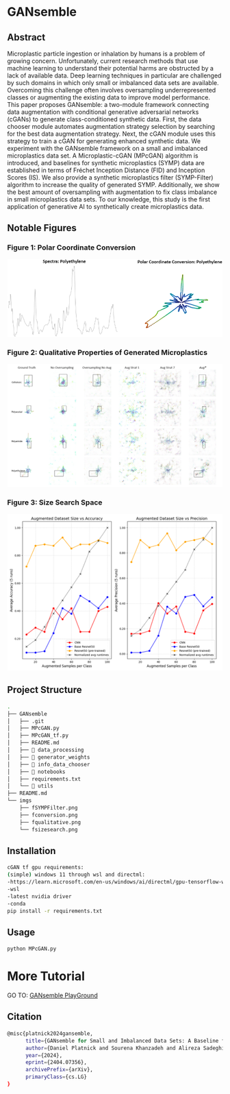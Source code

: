 # GANsemble

## Abstract

Microplastic particle ingestion or inhalation by humans is a problem of growing concern. Unfortunately, current research methods that use machine learning to understand their potential harms are obstructed by a lack of available data. Deep learning techniques in particular are challenged by such domains in which only small or imbalanced data sets are available. Overcoming this challenge often involves oversampling underrepresented classes or augmenting the existing data to improve model performance. This paper proposes GANsemble: a two-module framework connecting data augmentation with conditional generative adversarial networks (cGANs) to generate class-conditioned synthetic data. First, the data chooser module automates augmentation strategy selection by searching for the best data augmentation strategy. Next, the cGAN module uses this strategy to train a cGAN for generating enhanced synthetic data. We experiment with the GANsemble framework on a small and imbalanced microplastics data set. A Microplastic-cGAN (MPcGAN) algorithm is introduced, and baselines for synthetic microplastics (SYMP) data are established in terms of Fréchet Inception Distance (FID) and Inception Scores (IS). We also provide a synthetic microplastics filter (SYMP-Filter) algorithm to increase the quality of generated SYMP. Additionally, we show the best amount of oversampling with augmentation to fix class imbalance in small microplastics data sets. To our knowledge, this study is the first application of generative AI to synthetically create microplastics data. 


## Notable Figures

### Figure 1: Polar Coordinate Conversion
![Figure 1](imgs/fconversion.png)
### Figure 2: Qualitative Properties of Generated Microplastics
![Figure 2](imgs/fqualitative.png)
### Figure 3: Size Search Space
![Figure 3](imgs/fsizesearch.png)


## Project Structure

```bash
.
├── GANsemble
│   ├── .git
│   ├── MPcGAN.py
│   ├── MPcGAN_tf.py
│   ├── README.md
│   ├── 📁 data_processing
│   ├── 📁 generator_weights
│   ├── 📁 info_data_chooser
│   ├── 📁 notebooks
│   ├── requirements.txt
│   └── 📁 utils
├── README.md
└── imgs
    ├── fSYMPFilter.png
    ├── fconversion.png
    ├── fqualitative.png
    └── fsizesearch.png
```


## Installation

```bash
cGAN tf gpu requirements:
(simple) windows 11 through wsl and directml:
-https://learn.microsoft.com/en-us/windows/ai/directml/gpu-tensorflow-wsl follow instructions from link
-wsl
-latest nvidia driver
-conda
pip install -r requirements.txt
```

## Usage

```bash
python MPcGAN.py
```

# More Tutorial

GO TO: [GANsemble PlayGround](notebooks/playground.ipynb)

## Citation

```bash
@misc{platnick2024gansemble,
      title={GANsemble for Small and Imbalanced Data Sets: A Baseline for Synthetic Microplastics Data}, 
      author={Daniel Platnick and Sourena Khanzadeh and Alireza Sadeghian and Richard Anthony Valenzano},
      year={2024},
      eprint={2404.07356},
      archivePrefix={arXiv},
      primaryClass={cs.LG}
}
```